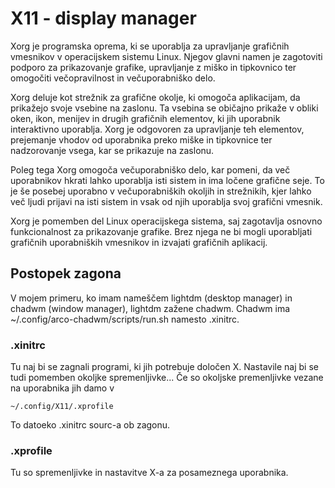 X11 - display manager
================================================================================

Xorg je programska oprema, ki se uporablja za upravljanje grafičnih vmesnikov v
operacijskem sistemu Linux. Njegov glavni namen je zagotoviti podporo za
prikazovanje grafike, upravljanje z miško in tipkovnico ter omogočiti večopravilnost
in večuporabniško delo.

Xorg deluje kot strežnik za grafične okolje, ki omogoča aplikacijam, da prikažejo
svoje vsebine na zaslonu. Ta vsebina se običajno prikaže v obliki oken, ikon,
menijev in drugih grafičnih elementov, ki jih uporabnik interaktivno uporablja.
Xorg je odgovoren za upravljanje teh elementov, prejemanje vhodov od uporabnika
preko miške in tipkovnice ter nadzorovanje vsega, kar se prikazuje na zaslonu.

Poleg tega Xorg omogoča večuporabniško delo, kar pomeni, da več uporabnikov hkrati
lahko uporablja isti sistem in ima ločene grafične seje. To je še posebej uporabno
v večuporabniških okoljih in strežnikih, kjer lahko več ljudi prijavi na isti
sistem in vsak od njih uporablja svoj grafični vmesnik.

Xorg je pomemben del Linux operacijskega sistema, saj zagotavlja osnovno
funkcionalnost za prikazovanje grafike. Brez njega ne bi mogli uporabljati
grafičnih uporabniških vmesnikov in izvajati grafičnih aplikacij.

## Postopek zagona

V mojem primeru, ko imam nameščem lightdm (desktop manager) in chadwm (window manager),
lightdm zažene chadwm. Chadwm ima ~/.config/arco-chadwm/scripts/run.sh namesto
.xinitrc.

### .xinitrc

Tu naj bi se zagnali programi, ki jih potrebuje določen X. Nastavile naj bi se tudi pomemben
okoljke spremenljivke... Če so okoljske premenljivke vezane na uporabnika jih damo v

    ~/.config/X11/.xprofile

To datoeko .xinitrc sourc-a ob zagonu.

### .xprofile

Tu so spremenljivke in nastavitve X-a za posameznega uporabnika.
